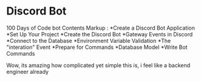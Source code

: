 # Discord Bot

100 Days of Code bot
 Contents
 Markup : *Create a Discord Bot Application
 *Set Up Your Project
 *Create the Discord Bot
 *Gateway Events in Discord
 *Connect to the Database
 *Environment Variable Validation
 *The "interation" Event
 *Prepare for Commands
 *Database Model
 *Write Bot Commands

Wow, its amazing how complicated yet simple this is, i feel like a backend engineer already

